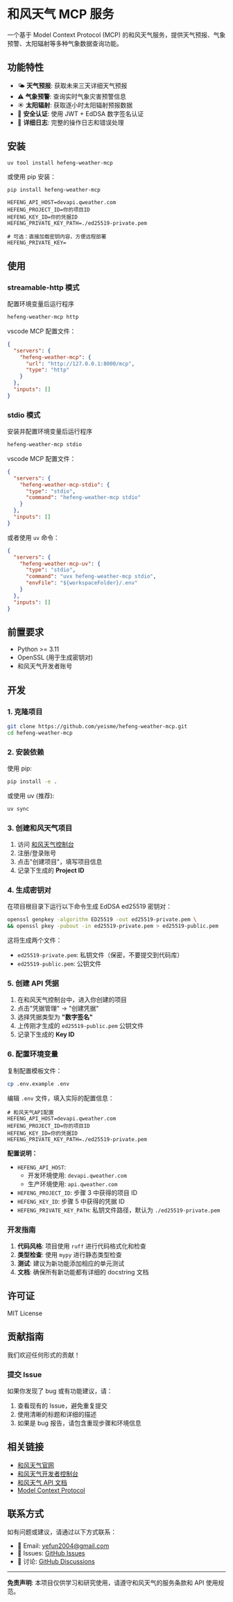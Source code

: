 # 和风天气 MCP 服务

一个基于 Model Context Protocol (MCP) 的和风天气服务，提供天气预报、气象预警、太阳辐射等多种气象数据查询功能。

## 功能特性

- 🌤️ **天气预报**: 获取未来三天详细天气预报
- ⚠️ **气象预警**: 查询实时气象灾害预警信息
- ☀️ **太阳辐射**: 获取逐小时太阳辐射预报数据
- 🔐 **安全认证**: 使用 JWT + EdDSA 数字签名认证
- 📝 **详细日志**: 完整的操作日志和错误处理

## 安装

```bash
uv tool install hefeng-weather-mcp
```

或使用 pip 安装：

```bash
pip install hefeng-weather-mcp
```

```env
HEFENG_API_HOST=devapi.qweather.com
HEFENG_PROJECT_ID=你的项目ID
HEFENG_KEY_ID=你的凭据ID
HEFENG_PRIVATE_KEY_PATH=./ed25519-private.pem

# 可选：直接加载密钥内容，方便远程部署
HEFENG_PRIVATE_KEY=
```

## 使用

### streamable-http 模式

配置环境变量后运行程序

```bash
hefeng-weather-mcp http
```

vscode MCP 配置文件：

```json
{
  "servers": {
    "hefeng-weather-mcp": {
      "url": "http://127.0.0.1:8000/mcp",
      "type": "http"
    }
  },
  "inputs": []
}
```

### stdio 模式

安装并配置环境变量后运行程序

```bash
hefeng-weather-mcp stdio
```

vscode MCP 配置文件：

```json
{
  "servers": {
    "hefeng-weather-mcp-stdio": {
      "type": "stdio",
      "command": "hefeng-weather-mcp stdio"
    }
  },
  "inputs": []
}
```

或者使用 `uv` 命令：

```json
{
  "servers": {
    "hefeng-weather-mcp-uv": {
      "type": "stdio",
      "command": "uvx hefeng-weather-mcp stdio",
      "envFile": "${workspaceFolder}/.env"
    }
  },
  "inputs": []
}
```

## 前置要求

- Python >= 3.11
- OpenSSL (用于生成密钥对)
- 和风天气开发者账号

## 开发

### 1. 克隆项目

```bash
git clone https://github.com/yeisme/hefeng-weather-mcp.git
cd hefeng-weather-mcp
```

### 2. 安装依赖

使用 pip:

```bash
pip install -e .
```

或使用 uv (推荐):

```bash
uv sync
```

### 3. 创建和风天气项目

1. 访问 [和风天气控制台](https://console.qweather.com/project/)
2. 注册/登录账号
3. 点击"创建项目"，填写项目信息
4. 记录下生成的 **Project ID**

### 4. 生成密钥对

在项目根目录下运行以下命令生成 EdDSA ed25519 密钥对：

```bash
openssl genpkey -algorithm ED25519 -out ed25519-private.pem \
&& openssl pkey -pubout -in ed25519-private.pem > ed25519-public.pem
```

这将生成两个文件：

- `ed25519-private.pem`: 私钥文件（保密，不要提交到代码库）
- `ed25519-public.pem`: 公钥文件

### 5. 创建 API 凭据

1. 在和风天气控制台中，进入你创建的项目
2. 点击"凭据管理" → "创建凭据"
3. 选择凭据类型为 **"数字签名"**
4. 上传刚才生成的 `ed25519-public.pem` 公钥文件
5. 记录下生成的 **Key ID**

### 6. 配置环境变量

复制配置模板文件：

```bash
cp .env.example .env
```

编辑 `.env` 文件，填入实际的配置信息：

```env
# 和风天气API配置
HEFENG_API_HOST=devapi.qweather.com
HEFENG_PROJECT_ID=你的项目ID
HEFENG_KEY_ID=你的凭据ID
HEFENG_PRIVATE_KEY_PATH=./ed25519-private.pem
```

**配置说明：**

- `HEFENG_API_HOST`:
  - 开发环境使用: `devapi.qweather.com`
  - 生产环境使用: `api.qweather.com`
- `HEFENG_PROJECT_ID`: 步骤 3 中获得的项目 ID
- `HEFENG_KEY_ID`: 步骤 5 中获得的凭据 ID
- `HEFENG_PRIVATE_KEY_PATH`: 私钥文件路径，默认为 `./ed25519-private.pem`

### 开发指南

1. **代码风格**: 项目使用 `ruff` 进行代码格式化和检查
2. **类型检查**: 使用 `mypy` 进行静态类型检查
3. **测试**: 建议为新功能添加相应的单元测试
4. **文档**: 确保所有新功能都有详细的 docstring 文档

## 许可证

MIT License

## 贡献指南

我们欢迎任何形式的贡献！

### 提交 Issue

如果你发现了 bug 或有功能建议，请：

1. 查看现有的 Issue，避免重复提交
2. 使用清晰的标题和详细的描述
3. 如果是 bug 报告，请包含重现步骤和环境信息

## 相关链接

- [和风天气官网](https://www.qweather.com/)
- [和风天气开发者控制台](https://console.qweather.com/project/)
- [和风天气 API 文档](https://dev.qweather.com/docs/api/)
- [Model Context Protocol](https://modelcontextprotocol.io/)

## 联系方式

如有问题或建议，请通过以下方式联系：

- 📧 Email: [yefun2004@gmail.com](mailto:yefun2004@gmail.com)
- 🐛 Issues: [GitHub Issues](https://github.com/yeisme/hefeng-weather-mcp/issues)
- 💬 讨论: [GitHub Discussions](https://github.com/yeisme/hefeng-weather-mcp/discussions)

---

**免责声明**: 本项目仅供学习和研究使用，请遵守和风天气的服务条款和 API 使用规范。
